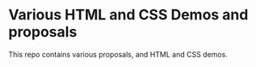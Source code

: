 # Various HTML and CSS Demos and proposals

This repo contains various proposals, and HTML and CSS demos.


